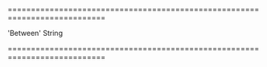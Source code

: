 ===========================================================================
<!--default-->'Between'<!--/default-->
<!--type-->String<!--/type-->
===========================================================================

<!--shortDescription-->

<!--/shortDescription-->

<!--fullDescription-->

<!--/fullDescription-->